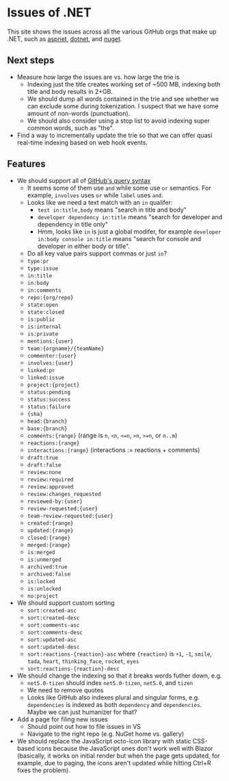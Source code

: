 # Issues of .NET

This site shows the issues across all the various GitHub orgs that make up .NET,
such as [aspnet], [dotnet], and [nuget].

[aspnet]: https://github.com/aspnet
[dotnet]: https://github.com/dotnet
[nuget]: https://github.com/nuget

## Next steps

* Measure how large the issues are vs. how large the trie is
    - Indexing just the title creates working set of ~500 MB, indexing both
      title and body results in 2+GB.
    - We should dump all words contained in the trie and see whether we can
      exclude some during tokenization. I suspect that we have some amount of
      non-words (punctuation).
    - We should also consider using a stop list to avoid indexing super common
      words, such as "the".
* Find a way to incrementally update the trie so that we can offer quasi
  real-time indexing based on web hook events.

## Features

* We should support all of [GitHub's query syntax](https://docs.github.com/en/github/searching-for-information-on-github/searching-issues-and-pull-requests)
    - It seems some of them use `and` while some use `or` semantics. For
      example, `involves` uses `or` while `label` uses `and`.
    - Looks like we need a text match with an `in` qualifer:
        - `test in:title,body` means "search in title and body"
        - `developer dependency in:title` means "search for developer and
          dependency in title only"
        - Hmm, looks like `in` is just a global modifer, for example `developer
          in:body console in:title` means "search for console and developer in
          either body or title".
    - Do all key value pairs support commas or just `in`?
    - `type:pr`
    - `type:issue`
    - `in:title`
    - `in:body`
    - `in:comments` 
    - `repo:{org/repo}`
    - `state:open`
    - `state:closed`
    - `is:public`
    - `is:internal`
    - `is:private`
    - `mentions:{user}`
    - `team:{orgname}/{teamName}`
    - `commenter:{user}`
    - `involves:{user}`
    - `linked:pr`
    - `linked:issue`
    - `project:{project}`
    - `status:pending`
    - `status:success`
    - `status:failure`
    - `{sha}`
    - `head:{branch}`
    - `base:{branch}`
    - `comments:{range}` (range is `n`, `<n`, `<=n`, `>n`, `>=n`, or `n..m`)
    - `reactions:{range}`
    - `interactions:{range}` (interactions := reactions + comments)
    - `draft:true`
    - `draft:false`
    - `review:none`
    - `review:required`
    - `review:approved`
    - `review:changes_requested`
    - `reviewed-by:{user}`
    - `review-requested:{user}`
    - `team-review-requested:{user}`
    - `created:{range}`
    - `updated:{range}`
    - `closed:{range}`
    - `merged:{range}`
    - `is:merged`
    - `is:unmerged`
    - `archived:true`
    - `archived:false`
    - `is:locked`
    - `is:unlocked`
    - `no:project`
* We should support custom sorting
    - `sort:created-asc`
    - `sort:created-desc`
    - `sort:comments-asc`
    - `sort:comments-desc`
    - `sort:updated-asc`
    - `sort:updated-desc`
    - `sort:reactions-{reaction}-asc` where `{reaction}` is `+1`, `-1`, `smile`,
      `tada`, `heart`, `thinking_face`, `rocket`, `eyes`
    - `sort:reactions-{reaction}-desc`
* We should change the indexing so that it breaks words futher down, e.g.
  - `net5.0-tizen` should index `net5.0-tizen`, `net5.0`, and `tizen`
  - We need to remove quotes
  - Looks like GitHub also indexes plural and singular forms, e.g.
    `dependencies` is indexed as both `dependency` and `dependencies`. Maybe we
    can just humanizer for that?
* Add a page for filing new issues
    - Should point out how to file issues in VS
    - Navigate to the right repo (e.g. NuGet home vs. gallery)
* We should replace the JavaScript octo-icon library with static CSS-based icons
  because the JavaScript ones don't work well with Blazor (basically, it works
  on initial render but when the page gets updated, for example, due to paging,
  the icons aren't updated while hitting Ctrl+R fixes the problem).
